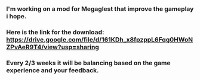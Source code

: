 ### I'm working on a mod for Megaglest that improve the gameplay i hope.
### Here is the link for the download: https://drive.google.com/file/d/161KDh_x8fpzppL6Fqg0HWoNZPvAeR9T4/view?usp=sharing
### Every 2/3 weeks it will be balancing based on the game experience and your feedback.

<!--
**Robotkiller001/Robotkiller001** is a ✨ _special_ ✨ repository because its `README.md` (this file) appears on your GitHub profile.

Here are some ideas to get you started:

- 🔭 I’m currently working on ...
- 🌱 I’m currently learning ...
- 👯 I’m looking to collaborate on ...
- 🤔 I’m looking for help with ...
- 💬 Ask me about ...
- 📫 How to reach me: ...
- 😄 Pronouns: ...
- ⚡ Fun fact: ...
-->
